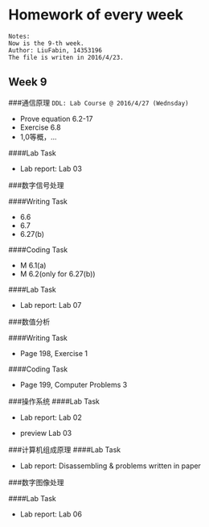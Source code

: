 # Homework of every week

```
Notes:
Now is the 9-th week.
Author: LiuFabin, 14353196
The file is writen in 2016/4/23.
```

## Week 9

###通信原理
`DDL: Lab Course @ 2016/4/27 (Wednsday)`

- Prove equation 6.2-17
- Exercise 6.8
- 1,0等概，...

####Lab Task
- Lab report: Lab 03

###数字信号处理

####Writing Task
- 6.6
- 6.7
- 6.27(b)

####Coding Task
- M 6.1(a)
- M 6.2(only for 6.27(b))

####Lab Task
- Lab report: Lab 07


###数值分析

####Writing Task
- Page 198, Exercise 1

####Coding Task
- Page 199, Computer Problems 3


###操作系统
####Lab Task

- Lab report: Lab 02


- preview Lab 03

###计算机组成原理
####Lab Task
- Lab report: Disassembling & problems written in paper

###数字图像处理

####Lab Task
- Lab report: Lab 06

